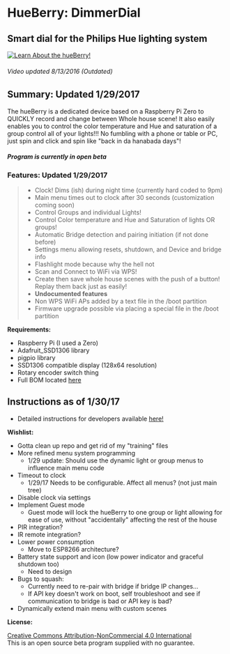 HueBerry: DimmerDial
=============
## Smart dial for the Philips Hue lighting system 

[![Learn About the hueBerry!](http://i.imgur.com/zl9XxJq.jpg)](https://youtu.be/YTvbsL82ZcM?t=1m3s "hueBerry is awesome!")

###### Video updated 8/13/2016 *(Outdated)* 


## Summary: Updated 1/29/2017
The hueBerry is a dedicated device based on a Raspberry Pi Zero to QUICKLY record and change between Whole house scene! It also easily enables you to control the color temperature and Hue and saturation of a group control all of your lights!!! No fumbling with a phone or table or PC, just spin and click and spin like "back in da hanabada days"! 
##### Program is currently in open beta


### Features: Updated 1/29/2017

>  * Clock! Dims (ish) during night time (currently hard coded to 9pm) 
>  * Main menu times out to clock after 30 seconds (customization coming soon)
>  * Control Groups and individual Lights! 
>  * Control Color temperature and Hue and Saturation of lights OR groups! 
>  * Automatic Bridge detection and pairing initiation (if not done before)
>  * Settings menu allowing resets, shutdown, and Device and bridge info
>  * Flashlight mode because why the hell not
>  * Scan and Connect to WiFi via WPS! 
>  * Create then save whole house scenes with the push of a button! Replay them back just as easily!
>  * **Undocumented features**
>   * Non WPS WiFi APs added by a text file in the /boot partition
>   * Firmware upgrade possible via placing a special file in the /boot partition


**Requirements:**

  * Raspberry Pi (I used a Zero)
  * Adafruit_SSD1306 library
  * pigpio library
  * SSD1306 compatible display (128x64 resolution)
  * Rotary encoder switch thing 
  * Full BOM located [here](https://docs.google.com/spreadsheets/d/18q5wE9IcbJ1D823ktt4ZN7Fp1JHZutR4hCld2env4vI/edit?usp=sharing)
	
## Instructions as of 1/30/17

  * Detailed instructions for developers available [here!](https://github.com/fiveseven808/HueBerry_SmartSwitch/blob/dev/Dev_setup.md)
		
		  	 
**Wishlist:**

  * Gotta clean up repo and get rid of my "training" files
  * More refined menu system programming
    * 1/29 update: Should use the dynamic light or group menus to influence main menu code
  * Timeout to clock
    * 1/29/17 Needs to be configurable. Affect all menus? (not just main tree) 
  * Disable clock via settings
  * Implement Guest mode
    * Guest mode will lock the hueBerry to one group or light allowing for ease of use, without "accidentally" affecting the rest of the house
  * PIR integration?
  * IR remote integration? 
  * Lower power consumption
    * Move to ESP8266 architecture?
  * Battery state support and icon (low power indicator and graceful shutdown too)
    * Need to design
  * Bugs to squash:
    * Currently need to re-pair with bridge if bridge IP changes... 
    * If API key doesn't work on boot, self troubleshoot and see if communication to bridge is bad or API key is bad? 
  * Dynamically extend main menu with custom scenes 
	
	
**License:** 

[Creative Commons Attribution-NonCommercial 4.0 International ](https://creativecommons.org/licenses/by-nc/4.0/)  
This is an open source beta program supplied with no guarantee.